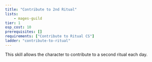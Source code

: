 ```yaml
---
title: "Contribute to 2nd Ritual"
lists:
    - mages-guild
tier: 1
osp_cost: 10
prerequisites: []
requirements: ["Contribute to Ritual CS"]
ladder: "contribute-to-ritual"
---
```

This skill allows the character to contribute to a second ritual each day.